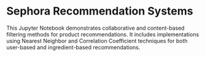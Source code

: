 # Sephora Recommendation Systems

This Jupyter Notebook demonstrates collaborative and content-based filtering methods for product recommendations. It includes implementations using Nearest Neighbor and Correlation Coefficient techniques for both user-based and ingredient-based recommendations.

